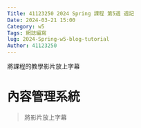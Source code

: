 ```yaml
---
Title: 41123250 2024 Spring 課程 第5週 週記
Date: 2024-03-21 15:00
Category: w5
Tags: 網誌編寫
lug: 2024-Spring-w5-blog-tutorial
Author: 41123250
---
```


將課程的教學影片放上字幕

<!-- PELICAN_END_SUMMARY -->

# 內容管理系統
>將影片放上字幕